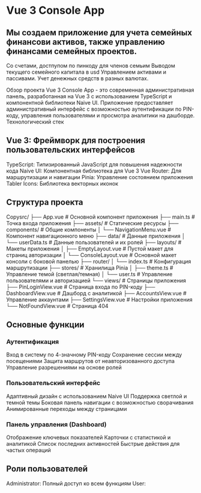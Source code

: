# Vue 3 Console App

## Мы создаем приложение для учета семейных финансови активов, также управлению финансами семейных проектов. 

Со счетами, достпупом по пинкоду для членов семьим
Выводом текущего семейного капитала в usd
Управлением активами и пассивами. 
Учет денежных средств в разных валютах. 


Обзор проекта
Vue 3 Console App - это современная административная панель, разработанная на Vue 3 с использованием TypeScript и компонентной библиотеки Naive UI. Приложение предоставляет административный интерфейс с возможностью аутентификации по PIN-коду, управления пользователями и просмотра аналитики на дашборде.
Технологический стек

## Vue 3: Фреймворк для построения пользовательских интерфейсов
TypeScript: Типизированный JavaScript для повышения надежности кода
Naive UI: Компонентная библиотека для Vue 3
Vue Router: Для маршрутизации и навигации
Pinia: Управление состоянием приложения
Tabler Icons: Библиотека векторных иконок

## Структура проекта
Copysrc/
├── App.vue                 # Основной компонент приложения
├── main.ts                 # Точка входа приложения
├── assets/                 # Статические ресурсы
├── components/             # Общие компоненты
│   └── NavigationMenu.vue  # Компонент навигационного меню
├── data/                   # Данные приложения
│   └── userData.ts         # Данные пользователей и их ролей
├── layouts/                # Макеты приложения
│   ├── EmptyLayout.vue     # Пустой макет для страниц авторизации
│   └── ConsoleLayout.vue   # Основной макет консоли с боковой панелью
├── router/
│   └── index.ts            # Конфигурация маршрутизации
├── stores/                 # Хранилища Pinia
│   ├── theme.ts            # Управление темой (светлая/темная)
│   └── user.ts             # Управление пользователями и авторизацией
└── views/                  # Страницы приложения
    ├── PinLoginView.vue    # Страница входа по PIN-коду
    ├── DashboardView.vue   # Дашборд с аналитикой
    ├── AccountsView.vue    # Управление аккаунтами
    ├── SettingsView.vue    # Настройки приложения
    └── NotFoundView.vue    # Страница 404

## Основные функции
### Аутентификация

Вход в систему по 4-значному PIN-коду
Сохранение сессии между посещениями
Защита маршрутов от неавторизованного доступа
Управление разрешениями на основе ролей

### Пользовательский интерфейс

Адаптивный дизайн с использованием Naive UI
Поддержка светлой и темной темы
Боковая панель навигации с возможностью сворачивания
Анимированные переходы между страницами

### Панель управления (Dashboard)

Отображение ключевых показателей
Карточки с статистикой и аналитикой
Список последних активностей
Быстрые действия для частых операций


## Роли пользователей

Administrator: Полный доступ ко всем функциям
User: